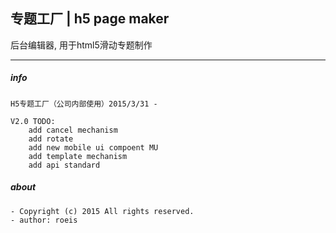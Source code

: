 ## 专题工厂 | h5 page maker

后台编辑器, 用于html5滑动专题制作

------------------------


##### info

    H5专题工厂（公司内部使用）2015/3/31 -
    
    V2.0 TODO: 
        add cancel mechanism
        add rotate
        add new mobile ui compoent MU
        add template mechanism
        add api standard


##### about

    - Copyright (c) 2015 All rights reserved.
    - author: roeis